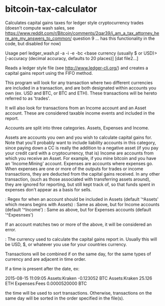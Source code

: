 bitcoin-tax-calculator
======================

Calculates capital gains taxes for ledger style cryptocurrency trades (doesn't compute wash sales, see https://www.reddit.com/r/Bitcoin/comments/2qar39/i_am_a_tax_attorney_here_are_my_answers_to_common/ question 9 ... has this functionality in the code, but disabled for now)

Usage perl ledger_wash.pl -a <assets regexp> -i <income regexp> -e <expenses regexp> -bc <base currency (usually \$ or USD)> [-accuracy (decimal accuracy, defaults to 20 places)]  <dat file1> [dat file2...]

Reads a ledger style file (see http://www.ledger-cli.org/) and creates a capital gains report using the FIFO method.

This program will look for any transaction where two different currencies are included in a transaction,
and are both designated within accounts you own (ex. USD and BTC, or BTC and ETH). These transactions
will be hereto referred to as 'trades'.

It will also look for transactions from an Income account and an Asset account. These are considered
taxable income events and included in the report.

Accounts are split into three categories. Assets, Expenses and Income.

Assets are accounts you own and you wish to calculate capital gains for. Note that you'll probably
 want to include liability accounts in this category, since paying down a CC is really the addition
 to a negative asset (if you pay your credit card with a cryptocurrency, that is)
Income are accounts from which you receive an Asset. For example, if you mine bitcoin and you have
    an 'Income:Mining' account.
Expenses are accounts where expenses go. When expenses are one or more of the outputs for trades or
    income transactions, they are deducted from the capital gains received. In any other transaction,
    (such as those associated with transferring assets around), they are ignored for reporting,
    but still kept track of, so that funds spent in expenses don't appear as a basis for sells.

<assets regex> : Regex for when an account should be included in Assets (default '^Assets' which means 
   begins with Assets)
<income regex> : Same as above, but for Income accounts (default '^Income')
<expenses regex> : Same as above, but for Expenses accounts (default '^Expesnses')

If an account matches two or more of the above, it will be considered an error.

<base currency> : The currency used to calculate the capital gains report in. Usually this will be USD,
   $, or whatever you use for your countries currency.

Transactions will be combined if on the same day, for the same types of currency and are adjacent
in time order.

If a time is present after the date, ex:

2015-08-15 11:09:05
  Assets:Kraken     -0.123052 BTC
  Assets:Kraken     25.126 ETH
  Expenses:Fees     0.0000520000 BTC

the time will be used to sort transactions. Otherwise, transactions on the same day will be sorted in the
order specified in the file(s).
